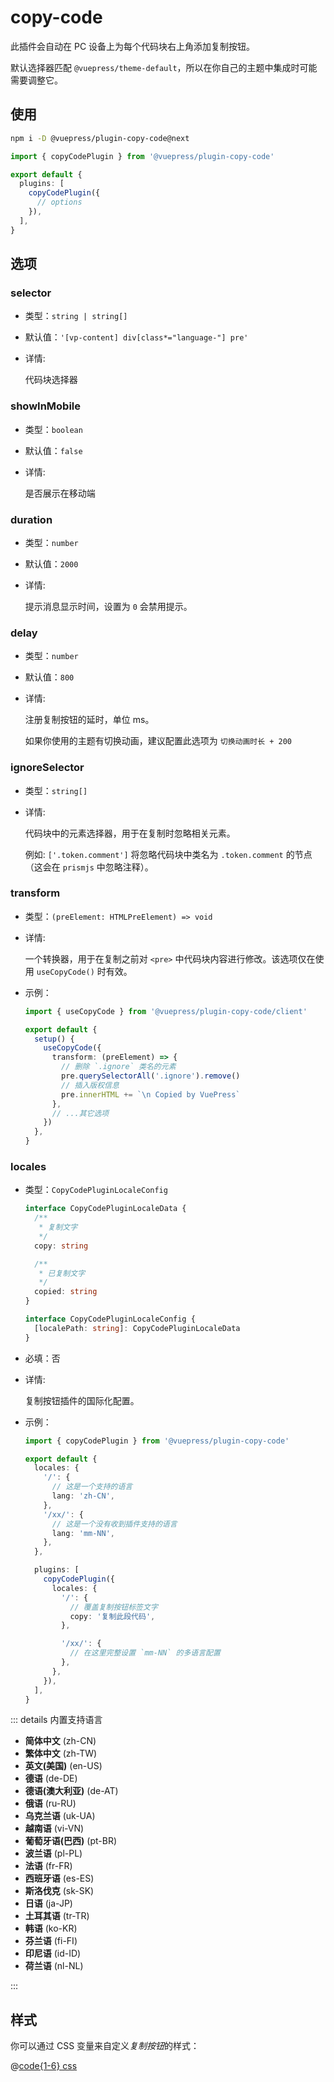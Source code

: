 # copy-code

<NpmBadge package="@vuepress/plugin-copy-code" />

此插件会自动在 PC 设备上为每个代码块右上角添加复制按钮。

默认选择器匹配 `@vuepress/theme-default`，所以在你自己的主题中集成时可能需要调整它。

## 使用

```bash
npm i -D @vuepress/plugin-copy-code@next
```

```ts
import { copyCodePlugin } from '@vuepress/plugin-copy-code'

export default {
  plugins: [
    copyCodePlugin({
      // options
    }),
  ],
}
```

## 选项

### selector

- 类型：`string | string[]`
- 默认值：`'[vp-content] div[class*="language-"] pre'`
- 详情:

  代码块选择器

### showInMobile

- 类型：`boolean`
- 默认值：`false`
- 详情:

  是否展示在移动端

### duration

- 类型：`number`
- 默认值：`2000`
- 详情:

  提示消息显示时间，设置为 `0` 会禁用提示。

### delay

- 类型：`number`
- 默认值：`800`
- 详情:

  注册复制按钮的延时，单位 ms。

  如果你使用的主题有切换动画，建议配置此选项为 `切换动画时长 + 200`

### ignoreSelector

- 类型：`string[]`
- 详情:

  代码块中的元素选择器，用于在复制时忽略相关元素。

  例如: `['.token.comment']` 将忽略代码块中类名为 `.token.comment` 的节点 （这会在 `prismjs` 中忽略注释）。

### transform <Badge type="tip" text="仅限组合式 API" />

- 类型：`(preElement: HTMLPreElement) => void`
- 详情:

  一个转换器，用于在复制之前对 `<pre>` 中代码块内容进行修改。该选项仅在使用 `useCopyCode()` 时有效。

- 示例：

  ```ts
  import { useCopyCode } from '@vuepress/plugin-copy-code/client'

  export default {
    setup() {
      useCopyCode({
        transform: (preElement) => {
          // 删除 `.ignore` 类名的元素
          pre.querySelectorAll('.ignore').remove()
          // 插入版权信息
          pre.innerHTML += `\n Copied by VuePress`
        },
        // ...其它选项
      })
    },
  }
  ```

### locales

- 类型：`CopyCodePluginLocaleConfig`

  ```ts
  interface CopyCodePluginLocaleData {
    /**
     * 复制文字
     */
    copy: string

    /**
     * 已复制文字
     */
    copied: string
  }

  interface CopyCodePluginLocaleConfig {
    [localePath: string]: CopyCodePluginLocaleData
  }
  ```

- 必填：否
- 详情:

  复制按钮插件的国际化配置。

- 示例：

  ```ts
  import { copyCodePlugin } from '@vuepress/plugin-copy-code'

  export default {
    locales: {
      '/': {
        // 这是一个支持的语言
        lang: 'zh-CN',
      },
      '/xx/': {
        // 这是一个没有收到插件支持的语言
        lang: 'mm-NN',
      },
    },

    plugins: [
      copyCodePlugin({
        locales: {
          '/': {
            // 覆盖复制按钮标签文字
            copy: '复制此段代码',
          },

          '/xx/': {
            // 在这里完整设置 `mm-NN` 的多语言配置
          },
        },
      }),
    ],
  }
  ```

::: details 内置支持语言

- **简体中文** (zh-CN)
- **繁体中文** (zh-TW)
- **英文(美国)** (en-US)
- **德语** (de-DE)
- **德语(澳大利亚)** (de-AT)
- **俄语** (ru-RU)
- **乌克兰语** (uk-UA)
- **越南语** (vi-VN)
- **葡萄牙语(巴西)** (pt-BR)
- **波兰语** (pl-PL)
- **法语** (fr-FR)
- **西班牙语** (es-ES)
- **斯洛伐克** (sk-SK)
- **日语** (ja-JP)
- **土耳其语** (tr-TR)
- **韩语** (ko-KR)
- **芬兰语** (fi-FI)
- **印尼语** (id-ID)
- **荷兰语** (nl-NL)

:::

## 样式

你可以通过 CSS 变量来自定义*复制按钮*的样式：

@[code{1-6} css](@vuepress/plugin-copy-code/src/client/styles/copy-code.css)

